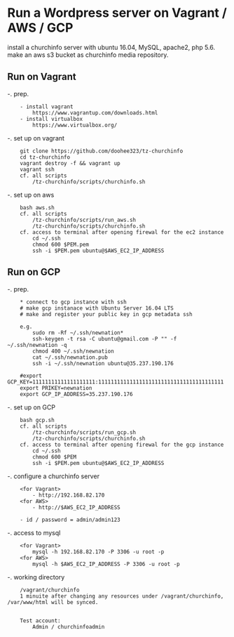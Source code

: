 # Run a Wordpress server on Vagrant / AWS / GCP 

install a churchinfo server with ubuntu 16.04, MySQL, apache2, php 5.6. 
make an aws s3 bucket as churchinfo media repository.

## Run on Vagrant
-. prep.
```
    - install vagrant
        https://www.vagrantup.com/downloads.html
    - install virtualbox
        https://www.virtualbox.org/

```
-. set up on vagrant
```
    git clone https://github.com/doohee323/tz-churchinfo
    cd tz-churchinfo
	vagrant destroy -f && vagrant up
	vagrant ssh
	cf. all scripts
		/tz-churchinfo/scripts/churchinfo.sh
```

-. set up on aws
```
	bash aws.sh
	cf. all scripts
		/tz-churchinfo/scripts/run_aws.sh
		/tz-churchinfo/scripts/churchinfo.sh
	cf. access to terminal after opening firewal for the ec2 instance
		cd ~/.ssh
		chmod 600 $PEM.pem
		ssh -i $PEM.pem ubuntu@$AWS_EC2_IP_ADDRESS
```

## Run on GCP
-. prep.
```
	* connect to gcp instance with ssh
	# make gcp instanace with Ubuntu Server 16.04 LTS
	# make and register your public key in gcp metadata ssh

	e.g.
		sudo rm -Rf ~/.ssh/newnation*
		ssh-keygen -t rsa -C ubuntu@gmail.com -P "" -f ~/.ssh/newnation -q 
		chmod 400 ~/.ssh/newnation
		cat ~/.ssh/newnation.pub
		ssh -i ~/.ssh/newnation ubuntu@35.237.190.176 
	 
	#export GCP_KEY=11111111111111111111:1111111111111111111111111111111111111111
	export PRIKEY=newnation
	export GCP_IP_ADDRESS=35.237.190.176 
```

-. set up on GCP
```
	bash gcp.sh
	cf. all scripts
		/tz-churchinfo/scripts/run_gcp.sh
		/tz-churchinfo/scripts/churchinfo.sh
	cf. access to terminal after opening firewal for the gcp instance
		cd ~/.ssh
		chmod 600 $PEM
		ssh -i $PEM.pem ubuntu@$AWS_EC2_IP_ADDRESS
```

-. configure a churchinfo server
```
	<for Vagrant>
		- http://192.168.82.170 
	<for AWS>
		- http://$AWS_EC2_IP_ADDRESS
		
	- id / password = admin/admin123
```

-. access to mysql
```
	<for Vagrant>
		mysql -h 192.168.82.170 -P 3306 -u root -p
	<for AWS>
		mysql -h $AWS_EC2_IP_ADDRESS -P 3306 -u root -p 
```

-. working directory
```
	/vagrant/churchinfo 
	1 minuite after changing any resources under /vagrant/churchinfo, /var/www/html will be synced.
	
	
	Test account:
		Admin / churchinfoadmin	
```



